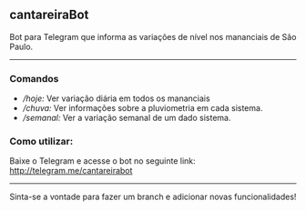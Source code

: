 ## cantareiraBot
Bot para Telegram que informa as variações de nível nos mananciais de São Paulo.
* * *

### Comandos

- */hoje:* Ver variação diária em todos os mananciais
- */chuva:* Ver informações sobre a pluviometria em cada sistema.
- */semanal:* Ver a variação semanal de um dado sistema.

### Como utilizar:

Baixe o Telegram e acesse o bot no seguinte link: http://telegram.me/cantareirabot
* * *

Sinta-se a vontade para fazer um branch e adicionar novas funcionalidades!



